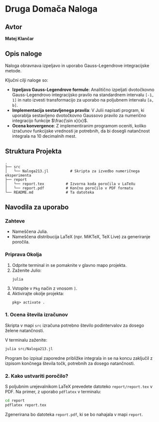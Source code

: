 # Druga Domača Naloga

## Avtor

**Matej Klančar**

## Opis naloge

Naloga obravnava izpeljavo in uporabo Gauss–Legendrove integracijske metode.

Ključni cilji naloge so:
- **Izpeljava Gauss-Legendrove formule**: Analitično izpeljati dvotočkovno Gauss-Legendrovo integracijsko pravilo na standardnem intervalu `[-1, 1]` in nato izvesti transformacijo za uporabo na poljubnem intervalu `[a, b]`.
- **Implementacija sestavljenega pravila**: V Julii napisati program, ki uporablja sestavljeno dvotočkovno Gaussovo pravilo za numerično integracijo funkcije $\frac{\sin x}{x}$.
- **Ocena konvergence**: Z implementiranim programom oceniti, koliko izračunov funkcijske vrednosti je potrebnih, da bi dosegli natančnost integrala na $10$ decimalnih mest.

## Struktura Projekta

```
.
├── src
│   └── Naloga213.jl          # Skripta za izvedbo numeričnega eksperimenta
├── report
│   └── report.tex          # Izvorna koda poročila v LaTeXu
│   └── report.pdf          # Končno poročilo v PDF formatu
└── README.md               # Ta datoteka
```

## Navodila za uporabo

### Zahteve
- Nameščena Julia.
- Nameščena distribucija LaTeX (npr. MiKTeX, TeX Live) za generiranje poročila.

### Priprava Okolja
1. Odprite terminal in se pomaknite v glavno mapo projekta.
2. Zaženite Julio:
   ```sh
   julia
   ```
3. Vstopite v `Pkg` način z vnosom `]`.
4. Aktivirajte okolje projekta:
   ```julia-repl
   pkg> activate .
   ```

### 1. Ocena števila izračunov
Skripta v mapi `src` izračuna potrebno število podintervalov za dosego želene natančnosti.

V terminalu zaženite:
```sh
julia src/Naloga213.jl
```
Program bo izpisal zaporedne približke integrala in se na koncu zaključil z izpisom končnega števila točk, potrebnih za dosego natančnosti.

### 2. Kako ustvariti poročilo?

S poljubnim urejevalnikom LaTeX prevedete datoteko `report/report.tex` v PDF. Na primer, z uporabo `pdflatex` v terminalu:

 ```sh
 cd report
 pdflatex report.tex
 ```
Zgenerirana bo datoteka `report.pdf`, ki se bo nahajala v mapi `report`.